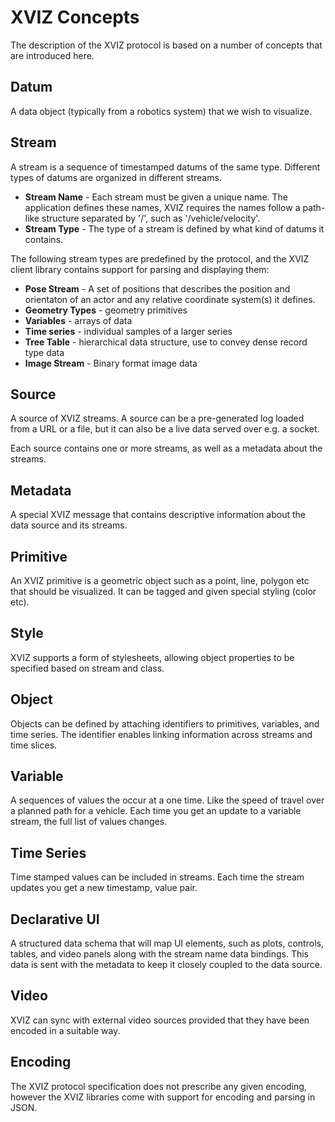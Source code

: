 # XVIZ Concepts

The description of the XVIZ protocol is based on a number of concepts that are introduced here.

## Datum

A data object (typically from a robotics system) that we wish to visualize.

## Stream

A stream is a sequence of timestamped datums of the same type. Different types of datums are
organized in different streams.

- **Stream Name** - Each stream must be given a unique name. The application defines these names,
  XVIZ requires the names follow a path-like structure separated by '/', such as
  '/vehicle/velocity'.
- **Stream Type** - The type of a stream is defined by what kind of datums it contains.

The following stream types are predefined by the protocol, and the XVIZ client library contains
support for parsing and displaying them:

- **Pose Stream** - A set of positions that describes the position and orientaton of an actor and
  any relative coordinate system(s) it defines.
- **Geometry Types** - geometry primitives
- **Variables** - arrays of data
- **Time series** - individual samples of a larger series
- **Tree Table** - hierarchical data structure, use to convey dense record type data
- **Image Stream** - Binary format image data

## Source

A source of XVIZ streams. A source can be a pre-generated log loaded from a URL or a file, but it
can also be a live data served over e.g. a socket.

Each source contains one or more streams, as well as a metadata about the streams.

## Metadata

A special XVIZ message that contains descriptive information about the data source and its streams.

## Primitive

An XVIZ primitive is a geometric object such as a point, line, polygon etc that should be
visualized. It can be tagged and given special styling (color etc).

## Style

XVIZ supports a form of stylesheets, allowing object properties to be specified based on stream and
class.

## Object

Objects can be defined by attaching identifiers to primitives, variables, and time series. The
identifier enables linking information across streams and time slices.

## Variable

A sequences of values the occur at a one time. Like the speed of travel over a planned path for a
vehicle. Each time you get an update to a variable stream, the full list of values changes.

## Time Series

Time stamped values can be included in streams. Each time the stream updates you get a new
timestamp, value pair.

## Declarative UI

A structured data schema that will map UI elements, such as plots, controls, tables, and video
panels along with the stream name data bindings. This data is sent with the metadata to keep it
closely coupled to the data source.

## Video

XVIZ can sync with external video sources provided that they have been encoded in a suitable way.

## Encoding

The XVIZ protocol specification does not prescribe any given encoding, however the XVIZ libraries
come with support for encoding and parsing in JSON.
